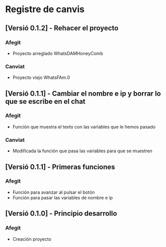 # Registre de canvis


## [Versió 0.1.2] - Rehacer el proyecto

### Afegit
- Proyecto arreglado WhatsDAMHoneyComb

### Canviat
- Proyecto viejo WhatsFAm.0

## [Versió 0.1.1] - Cambiar  el nombre e ip y borrar lo que se escribe en el chat

### Afegit
- Función que muestra el texto con las variables que le hemos pasado 

### Canviat
- Modificada la función que pasa las variables para que se muestren

## [Versió 0.1.1] - Primeras funciones

### Afegit
- Función para avanzar al pulsar el botón
- Función para pasar las variables de nombre e ip

## [Versió 0.1.0] - Principio desarrollo

### Afegit
- Creación proyecto
